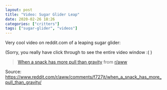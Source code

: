 ```yaml
---
layout: post
title: "Video: Sugar Glider Leap"
date: 2020-02-26 18:26
categories: ["critters"]
tags: ["sugar-glider", "videos"]
---
```

Very cool video on reddit.com of a leaping sugar glider:

(Sorry, you really have click through to see the entire video window :( )

<blockquote class="reddit-card" data-card-created="1582763076"><a href="https://www.reddit.com/r/aww/comments/f727jt/when_a_snack_has_more_pull_than_gravity/">When a snack has more pull than gravity</a> from <a href="http://www.reddit.com/r/aww">r/aww</a></blockquote>
<script async src="//embed.redditmedia.com/widgets/platform.js" charset="UTF-8"></script>

Source: <https://www.reddit.com/r/aww/comments/f727jt/when_a_snack_has_more_pull_than_gravity/>

